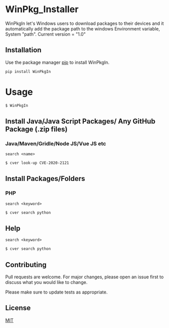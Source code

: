 # WinPkg_Installer

WinPkgIn let's Windows users to download packages to their devices and it automatically add the package path to the windows Environment variable, System "path". 
Current version = "1.0"

## Installation

Use the package manager [pip](https://pip.pypa.io/en/stable/) to install WinPkgIn.
```bash
pip install WinPkgIn
```

# Usage
```bash
$ WinPkgIn 
```
## Install Java/Java Script Packages/ Any GitHub Package (.zip files)
### Java/Maven/Gridle/Node JS/Vue JS etc
`search <name>`
```bash
$ cver look-up CVE-2020-2121
```
## Install Packages/Folders
### PHP
`search <keyword>`
```bash
$ cver search python
```
## Help
`search <keyword>`
```bash
$ cver search python
```

## Contributing
Pull requests are welcome. For major changes, please open an issue first to discuss what you would like to change.

Please make sure to update tests as appropriate.

## License
[MIT](https://choosealicense.com/licenses/mit/)
